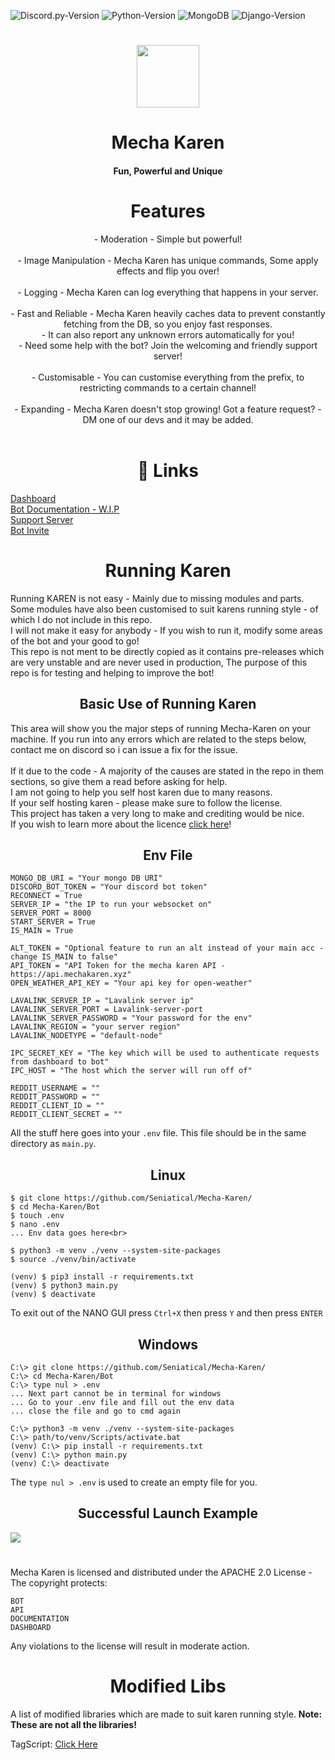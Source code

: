   ![Discord.py-Version](https://img.shields.io/badge/discord.py-2.0.0a-blue?style=flat-square)
  ![Python-Version](https://img.shields.io/badge/python-3.8.5-green?style=flat-square)
  ![MongoDB](https://img.shields.io/badge/MongoDB-pink?style=flat-square)
  ![Django-Version](https://img.shields.io/badge/Django-3.1.3-blue?style=flat-square)

<h1 align="center">
  <img src="https://cdn.discordapp.com/avatars/740514706858442792/3d4c161d2bfa97ec86cc82102df5cad5.png?size=512" height='100px' width='100px'>
</h1>
<h1 align="center">Mecha Karen</h1>
<h4 align="center">Fun, Powerful and Unique</h4>

<h1 align="center">Features</h1>
<p align="center">
    - Moderation - Simple but powerful!<br><br>
    - Image Manipulation - Mecha Karen has unique commands, Some apply effects and flip you over!<br><br>
    - Logging - Mecha Karen can log everything that happens in your server.<br><br>
    - Fast and Reliable - Mecha Karen heavily caches data to prevent constantly fetching from the DB, so you enjoy fast responses.<br>
                          - It can also report any unknown errors automatically for you!<br>
                          - Need some help with the bot? Join the welcoming and friendly support server!<br><br>
    - Customisable - You can customise everything from the prefix, to restricting commands to a certain channel!<br><br>
    - Expanding - Mecha Karen doesn't stop growing! Got a feature request? - DM one of our devs and it may be added.<br><br>
</p>

<h1 align="center">🔗 Links</h1>
<p align="">
    <a href="https://mechakaren.xyz/login">Dashboard</a><br>
    <a href="https://api.mechakaren.xyz/docs">Bot Documentation - W.I.P</a><br>
    <a href="https://discord.gg/Q5mFhUM">Support Server</a><br>
    <a href="https://discord.com/oauth2/authorize?client_id=740514706858442792&permissions=0&scope=bot">Bot Invite</a><br>
</p>

<h1 align="center">Running Karen</h1>
<p align="">
  Running KAREN is not easy - Mainly due to missing modules and parts. Some modules have also been customised to suit karens running style - of which I do not include in this repo.<br>
  I will not make it easy for anybody - If you wish to run it, modify some areas of the bot and your good to go!<br>
  This repo is not ment to be directly copied as it contains pre-releases which are very unstable and are never used in production, The purpose of this repo is for testing and helping to improve the bot!
</p>

<h2 align="center">Basic Use of Running Karen</h2>
<p align="">
    This area will show you the major steps of running Mecha-Karen on your machine. If you run into any errors which are related to the steps below, contact me on discord so i can issue a fix for the issue.<br><br>
    If it due to the code - A majority of the causes are stated in the repo in them sections, so give them a read before asking for help.<br>
    I am not going to help you self host karen due to many reasons.<br>
    If your self hosting karen - please make sure to follow the license.<br>
    This project has taken a very long to make and crediting would be nice.<br>
    If you wish to learn more about the licence <a href='#license'>click here</a>!
</p>

<h2 align="center">Env File</h2>
<p align="">
  
    MONGO_DB_URI = "Your mongo DB URI"
    DISCORD_BOT_TOKEN = "Your discord bot token"
    RECONNECT = True
    SERVER_IP = "the IP to run your websocket on"
    SERVER_PORT = 8000
    START_SERVER = True
    IS_MAIN = True
  
    ALT_TOKEN = "Optional feature to run an alt instead of your main acc - change IS_MAIN to false"
    API_TOKEN = "API Token for the mecha karen API - https://api.mechakaren.xyz"
    OPEN_WEATHER_API_KEY = "Your api key for open-weather"
  
    LAVALINK_SERVER_IP = "Lavalink server ip"
    LAVALINK_SERVER_PORT = Lavalink-server-port
    LAVALINK_SERVER_PASSWORD = "Your password for the env"
    LAVALINK_REGION = "your server region"
    LAVALINK_NODETYPE = "default-node"
  
    IPC_SECRET_KEY = "The key which will be used to authenticate requests from dashboard to bot"
    IPC_HOST = "The host which the server will run off of"
  
    REDDIT_USERNAME = ""
    REDDIT_PASSWORD = ""
    REDDIT_CLIENT_ID = ""
    REDDIT_CLIENT_SECRET = ""
  
  All the stuff here goes into your <code>.env</code> file. This file should be in the same directory as <code>main.py</code>.
</p>

<h2 align="center">Linux</h2>
<p align="">
  
    $ git clone https://github.com/Seniatical/Mecha-Karen/
    $ cd Mecha-Karen/Bot
    $ touch .env
    $ nano .env
    ... Env data goes here<br>
  
    $ python3 -m venv ./venv --system-site-packages
    $ source ./venv/bin/activate
  
    (venv) $ pip3 install -r requirements.txt
    (venv) $ python3 main.py
    (venv) $ deactivate

  To exit out of the NANO GUI press `Ctrl+X` then press `Y` and then press `ENTER`
</p>
  
<h2 align="center">Windows</h2>
<p align="">
  
    C:\> git clone https://github.com/Seniatical/Mecha-Karen/
    C:\> cd Mecha-Karen/Bot
    C:\> type nul > .env
    ... Next part cannot be in terminal for windows
    ... Go to your .env file and fill out the env data
    ... close the file and go to cmd again
  
    C:\> python3 -m venv ./venv --system-site-packages
    C:\> path/to/venv/Scripts/activate.bat
    (venv) C:\> pip install -r requirements.txt
    (venv) C:\> python main.py
    (venv) C:\> deactivate
  
  The <code>type nul > .env</code> is used to create an empty file for you.
</p>

<h2 align="center">Successful Launch Example</h2>
<p align="">
  <img src="https://i.gyazo.com/82089c03e8c74c08f947dbd87cd19d8e.png"></img>
</p>

<h1 align="center" name="license"></h1>
<p align="">
  Mecha Karen is licensed and distributed under the APACHE 2.0 License - The copyright protects:
  
    BOT
    API
    DOCUMENTATION
    DASHBOARD

  Any violations to the license will result in moderate action.
</p>    
    
<h1 align="center">Modified Libs</h1>
<p>
  A list of modified libraries which are made to suit karen running style.
  <strong>Note: These are not all the libraries!</strong>
  
  TagScript: <a href="https://github.com/Seniatical/TagScript">Click Here</a>
</p>
